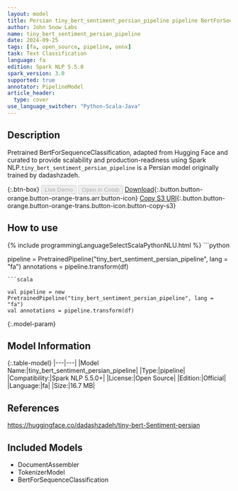 ```yaml
---
layout: model
title: Persian tiny_bert_sentiment_persian_pipeline pipeline BertForSequenceClassification from dadashzadeh
author: John Snow Labs
name: tiny_bert_sentiment_persian_pipeline
date: 2024-09-25
tags: [fa, open_source, pipeline, onnx]
task: Text Classification
language: fa
edition: Spark NLP 5.5.0
spark_version: 3.0
supported: true
annotator: PipelineModel
article_header:
  type: cover
use_language_switcher: "Python-Scala-Java"
---
```


## Description

Pretrained BertForSequenceClassification, adapted from Hugging Face and curated to provide scalability and production-readiness using Spark NLP.`tiny_bert_sentiment_persian_pipeline` is a Persian model originally trained by dadashzadeh.

{:.btn-box}
<button class="button button-orange" disabled>Live Demo</button>
<button class="button button-orange" disabled>Open in Colab</button>
[Download](https://s3.amazonaws.com/auxdata.johnsnowlabs.com/public/models/tiny_bert_sentiment_persian_pipeline_fa_5.5.0_3.0_1727292677577.zip){:.button.button-orange.button-orange-trans.arr.button-icon}
[Copy S3 URI](s3://auxdata.johnsnowlabs.com/public/models/tiny_bert_sentiment_persian_pipeline_fa_5.5.0_3.0_1727292677577.zip){:.button.button-orange.button-orange-trans.button-icon.button-copy-s3}

## How to use



<div class="tabs-box" markdown="1">
{% include programmingLanguageSelectScalaPythonNLU.html %}
```python

pipeline = PretrainedPipeline("tiny_bert_sentiment_persian_pipeline", lang = "fa")
annotations =  pipeline.transform(df)   

```
```scala

val pipeline = new PretrainedPipeline("tiny_bert_sentiment_persian_pipeline", lang = "fa")
val annotations = pipeline.transform(df)

```
</div>

{:.model-param}
## Model Information

{:.table-model}
|---|---|
|Model Name:|tiny_bert_sentiment_persian_pipeline|
|Type:|pipeline|
|Compatibility:|Spark NLP 5.5.0+|
|License:|Open Source|
|Edition:|Official|
|Language:|fa|
|Size:|16.7 MB|

## References

https://huggingface.co/dadashzadeh/tiny-bert-Sentiment-persian

## Included Models

- DocumentAssembler
- TokenizerModel
- BertForSequenceClassification